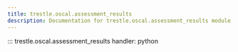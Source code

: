 ```yaml
---
title: trestle.oscal.assessment_results
description: Documentation for trestle.oscal.assessment_results module
---
```


::: trestle.oscal.assessment_results
handler: python
